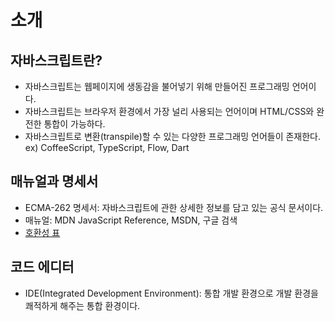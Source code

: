 # 소개
## 자바스크립트란?
- 자바스크립트는 웹페이지에 생동감을 불어넣기 위해 만들어진 프로그래밍 언어이다.
- 자바스크립트는 브라우저 환경에서 가장 널리 사용되는 언어이며 HTML/CSS와 완전한 통합이 가능하다.
- 자바스크립트로 변환(transpile)할 수 있는 다양한 프로그래밍 언어들이 존재한다.
ex) CoffeeScript, TypeScript, Flow, Dart

## 매뉴얼과 명세서
- ECMA-262 명세서: 자바스크립트에 관한 상세한 정보를 담고 있는 공식 문서이다.
- 매뉴얼: MDN JavaScript Reference, MSDN, 구글 검색
- [호환성 표](https://caniuse.com/)

## 코드 에디터
- IDE(Integrated Development Environment): 통합 개발 환경으로 개발 환경을 쾌적하게 해주는 통합 환경이다.
